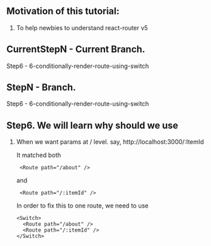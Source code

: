 ## Motivation of this tutorial:

1.  To help newbies to understand react-router v5

## CurrentStepN - Current Branch.

Step6 - 6-conditionally-render-route-using-switch

## StepN - Branch.

Step6 - 6-conditionally-render-route-using-switch

## Step6. We will learn why should we use <Switch>

1. When we want params at / level.
   say, http://localhost:3000/:ItemId

   It matched both

   ```
    <Route path="/about" />
   ```

   and

   ```
    <Route path="/:itemId" />
   ```

   In order to fix this to one route, we need to use

   ```
   <Switch>
     <Route path="/about" />
     <Route path="/:itemId" />
   </Switch>
   ```
